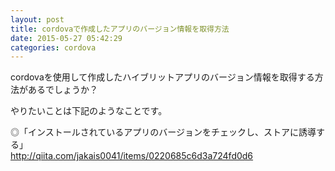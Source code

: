 ```yaml
---
layout: post
title: cordovaで作成したアプリのバージョン情報を取得方法
date: 2015-05-27 05:42:29
categories: cordova
---
```

<p>cordovaを使用して作成したハイブリットアプリのバージョン情報を取得する方法があるでしょうか？</p>

<p>やりたいことは下記のようなことです。</p>

<p>◎「インストールされているアプリのバージョンをチェックし、ストアに誘導する」<br>
<a href="http://qiita.com/jakais0041/items/0220685c6d3a724fd0d6" rel="nofollow">http://qiita.com/jakais0041/items/0220685c6d3a724fd0d6</a></p>
